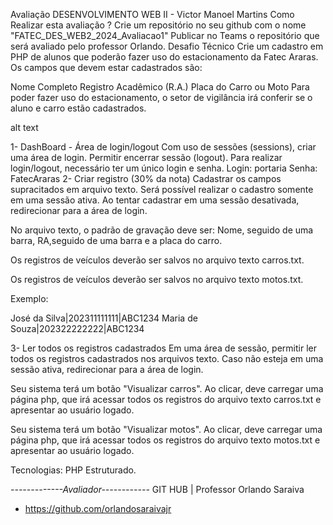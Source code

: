 Avaliação DESENVOLVIMENTO WEB II - Victor Manoel Martins 
Como Realizar esta avaliação ?
Crie um repositório no seu github com o nome "FATEC_DES_WEB2_2024_Avaliacao1"
Publicar no Teams o repositório que será avaliado pelo professor Orlando.
Desafio Técnico
Crie um cadastro em PHP de alunos que poderão fazer uso do estacionamento da Fatec Araras. Os campos que devem estar cadastrados são:

Nome Completo
Registro Acadêmico (R.A.)
Placa do Carro ou Moto
Para poder fazer uso do estacionamento, o setor de vigilância irá conferir se o aluno e carro estão cadastrados.

alt text

1- DashBoard - Área de login/logout
Com uso de sessões (sessions), criar uma área de login. Permitir encerrar sessão (logout). Para realizar login/logout, necessário ter um único login e senha.
Login: portaria
Senha: FatecAraras
2- Criar registro (30% da nota)
Cadastrar os campos supracitados em arquivo texto. Será possível realizar o cadastro somente em uma sessão ativa. Ao tentar cadastrar em uma sessão desativada, redirecionar para a área de login.

No arquivo texto, o padrão de gravação deve ser: Nome, seguido de uma barra, RA,seguido de uma barra e a placa do carro.

Os registros de veículos deverão ser salvos no arquivo texto carros.txt.

Os registros de veículos deverão ser salvos no arquivo texto motos.txt.

Exemplo:

José da Silva|202311111111|ABC1234
Maria de Souza|202322222222|ABC1234


3- Ler todos os registros cadastrados
Em uma área de sessão, permitir ler todos os registros cadastrados nos arquivos texto. Caso não esteja em uma sessão ativa, redirecionar para a área de login.

Seu sistema terá um botão "Visualizar carros". Ao clicar, deve carregar uma página php, que irá acessar todos os registros do arquivo texto carros.txt e apresentar ao usuário logado.

Seu sistema terá um botão "Visualizar motos". Ao clicar, deve carregar uma página php, que irá acessar todos os registros do arquivo texto motos.txt e apresentar ao usuário logado.

Tecnologias: PHP Estruturado.

*-------------Avaliador------------*
GIT HUB | Professor Orlando Saraiva
- https://github.com/orlandosaraivajr

